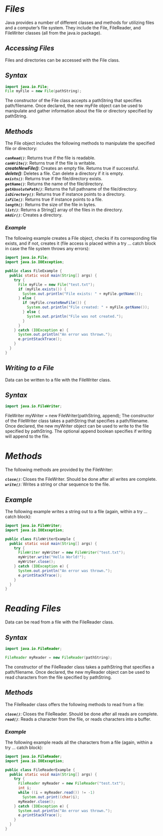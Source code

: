 # ***Files***

Java provides a number of different classes and methods for utilizing files and a computer’s file system. They include the File, FileReader, and FileWriter classes (all from the java.io package).

## ***Accessing Files***
Files and directories can be accessed with the File class.

## ***Syntax***
```java
import java.io.File;
File myFile = new File(pathString);
```

The constructor of the File class accepts a pathString that specifies path/filename. Once declared, the new myFile object can be used to manipulate and gather information about the file or directory specified by pathString.

## ***Methods***
The File object includes the following methods to manipulate the specified file or directory:

***`canRead()`***: Returns true if the file is readable.\
***`canWrite()`***: Returns true if the file is writable.\
***createNewFile()***: Creates an empty file. Returns true if successful.\
***delete()***: Deletes a file. Can delete a directory if it is empty.\
***`exists()`***: Returns true if the file/directory exists.\
***`getName()`***: Returns the name of the file/directory.\
***`getAbsolutePath()`***: Returns the full pathname of the file/directory.\
***`isDirectory()`***: Returns true if instance points to a directory.\
***`isFile()`***: Returns true if instance points to a file.\
***`length()`***: Returns the size of the file in bytes.\
***`list()`***: Returns a String[] array of the files in the directory.\
***`mkdir()`***: Creates a directory.

### ***Example***
The following example creates a File object, checks if its corresponding file exists, and if not, creates it (file access is placed within a try ... catch block in case the file system throws any errors):
```java
import java.io.File;
import java.io.IOException;

public class FileExample {
  public static void main(String[] args) {
    try {
      File myFile = new File("test.txt");
      if (myFile.exists()) {
        System.out.println("File exists: " + myFile.getName());
      } else {
        if (myFile.createNewFile()) {
          System.out.println("File created: " + myFile.getName());
        } else {
          System.out.println("File was not created.");
        }
      }
    } catch (IOException e) {
      System.out.println("An error was thrown.");
      e.printStackTrace();
    }
  }
}
```

## ***Writing to a File***
Data can be written to a file with the FileWriter class.

## ***Syntax***
```java
import java.io.FileWriter;
```

FileWriter myWriter = new FileWriter(pathString, append);
The constructor of the FileWriter class takes a pathString that specifies a path/filename. Once declared, the new myWriter object can be used to write to the file specified by pathString. The optional append boolean specifies if writing will append to the file.

# ***Methods***
The following methods are provided by the FileWriter:

***`close()`***: Closes the FileWriter. Should be done after all writes are complete.\
***`write()`***: Writes a string or char sequence to the file.

## ***Example***
The following example writes a string out to a file (again, within a try ... catch block):
```java
import java.io.FileWriter;
import java.io.IOException;

public class FileWriterExample {
  public static void main(String[] args) {
    try {
      FileWriter myWriter = new FileWriter("test.txt");
      myWriter.write("Hello World!");
      myWriter.close();
    } catch (IOException e) {
      System.out.println("An error was thrown.");
      e.printStackTrace();
    }
  }
}
```

# ***Reading Files***
Data can be read from a file with the FileReader class.

## ***Syntax***
```java
import java.io.FileReader;

FileReader myReader = new FileReader(pathString);
```

The constructor of the FileReader class takes a pathString that specifies a path/filename. Once declared, the new myReader object can be used to read characters from the file specified by pathString.

## ***Methods***
The FileReader class offers the following methods to read from a file:

***`close()`***: Closes the FileReader. Should be done after all reads are complete.\
***`read()`***: Reads a character from the file, or reads characters into a buffer.

### ***Example***
The following example reads all the characters from a file (again, within a try ... catch block):
```java
import java.io.FileReader;
import java.io.IOException;

public class FileReaderExample {
  public static void main(String[] args) {
    try {
      FileReader myReader = new FileReader("test.txt");
      int i;
      while ((i = myReader.read()) != -1)
        System.out.print((char)i);
      myReader.close();
    } catch (IOException e) {
      System.out.println("An error was thrown.");
      e.printStackTrace();
    }
  }
}
```
